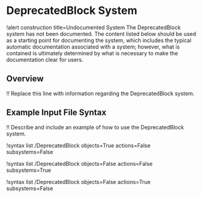 # DeprecatedBlock System

!alert construction title=Undocumented System
The DeprecatedBlock system has not been documented. The content listed below should be used as a starting
point for documenting the system, which includes the typical automatic documentation associated with
a system; however, what is contained is ultimately determined by what is necessary to make the
documentation clear for users.

## Overview

!! Replace this line with information regarding the DeprecatedBlock system.

## Example Input File Syntax

!! Describe and include an example of how to use the DeprecatedBlock system.

!syntax list /DeprecatedBlock objects=True actions=False subsystems=False

!syntax list /DeprecatedBlock objects=False actions=False subsystems=True

!syntax list /DeprecatedBlock objects=False actions=True subsystems=False
